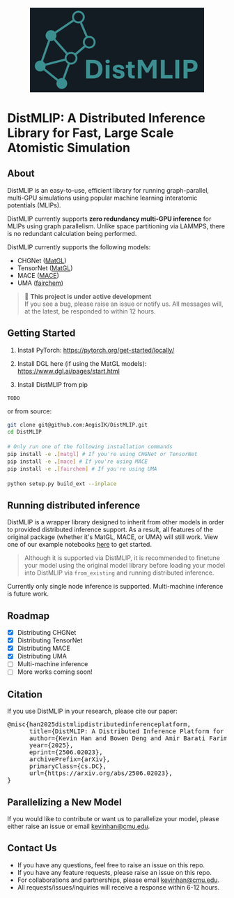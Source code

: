<p align="center">
  <img src="assets/logo.png" width="400" alt="Alt text">
</p>

# DistMLIP: A Distributed Inference Library for Fast, Large Scale Atomistic Simulation

## About

DistMLIP is an easy-to-use, efficient library for running graph-parallel, multi-GPU simulations using popular machine learning interatomic potentials (MLIPs).

DistMLIP currently supports **zero redundancy multi-GPU inference** for MLIPs using graph parallelism. Unlike space partitioning via LAMMPS, there is no redundant calculation being performed.

DistMLIP currently supports the following models:

- CHGNet ([MatGL](https://github.com/materialsvirtuallab/matgl))
- TensorNet ([MatGL](https://github.com/materialsvirtuallab/matgl))
- MACE ([MACE](https://github.com/ACEsuit/mace))
- UMA ([fairchem](https://github.com/facebookresearch/fairchem))

> 🚧 **This project is under active development**  
> If you see a bug, please raise an issue or notify us. All messages will, at the latest, be responded to within 12 hours.  

## Getting Started

1. Install PyTorch: https://pytorch.org/get-started/locally/

2. Install DGL here (if using the MatGL models): https://www.dgl.ai/pages/start.html

3. Install DistMLIP from pip
```
TODO
```

or from source:

```bash
git clone git@github.com:AegisIK/DistMLIP.git
cd DistMLIP

# Only run one of the following installation commands 
pip install -e .[matgl] # If you're using CHGNet or TensorNet
pip install -e .[mace] # If you're using MACE
pip install -e .[fairchem] # If you're using UMA

python setup.py build_ext --inplace
```

## Running distributed inference
DistMLIP is a wrapper library designed to inherit from other models in order to provided distributed inference support. As a result, all features of the original package (whether it's MatGL, MACE, or UMA) will still work. View one of our example notebooks [here](./examples) to get started. 



> Although it is supported via DistMLIP, it is recommended to finetune your model using the original model library before loading your model into DistMLIP via `from_existing` and running distributed inference.

Currently only single node inference is supported. Multi-machine inference is future work.


## Roadmap

- [x] Distributing CHGNet
- [x] Distributing TensorNet
- [X] Distributing MACE
- [X] Distributing UMA
- [ ] Multi-machine inference
- [ ] More works coming soon! 

## Citation

If you use DistMLIP in your research, please cite our paper:
<pre>@misc{han2025distmlipdistributedinferenceplatform,
      title={DistMLIP: A Distributed Inference Platform for Machine Learning Interatomic Potentials}, 
      author={Kevin Han and Bowen Deng and Amir Barati Farimani and Gerbrand Ceder},
      year={2025},
      eprint={2506.02023},
      archivePrefix={arXiv},
      primaryClass={cs.DC},
      url={https://arxiv.org/abs/2506.02023}, 
}</pre>

## Parallelizing a New Model
If you would like to contribute or want us to parallelize your model, please either raise an issue or email kevinhan@cmu.edu.

## Contact Us
- If you have any questions, feel free to raise an issue on this repo.
- If you have any feature requests, please raise an issue on this repo.
- For collaborations and partnerships, please email kevinhan@cmu.edu.
- All requests/issues/inquiries will receive a response within 6-12 hours.

